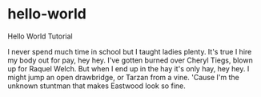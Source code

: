 # hello-world
Hello World Tutorial

I never spend much time in school but I taught ladies plenty. It's true I hire my body out for pay, hey hey. I've gotten burned over Cheryl Tiegs, blown up for Raquel Welch. But when I end up in the hay it's only hay, hey hey. I might jump an open drawbridge, or Tarzan from a vine. 'Cause I'm the unknown stuntman that makes Eastwood look so fine.
